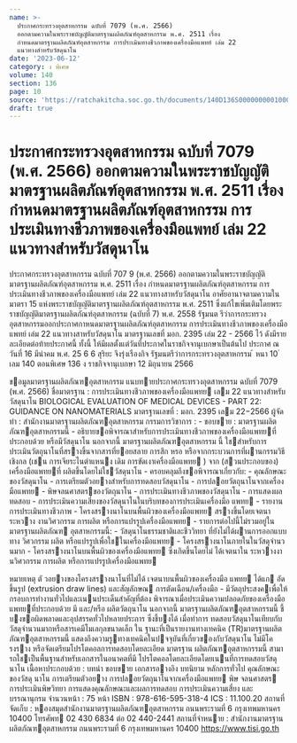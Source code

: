 ```yaml
---
name: >-
  ประกาศกระทรวงอุตสาหกรรม ฉบับที่ 7079 (พ.ศ. 2566)
  ออกตามความในพระราชบัญญัติมาตรฐานผลิตภัณฑ์อุตสาหกรรม พ.ศ. 2511 เรื่อง
  กำหนดมาตรฐานผลิตภัณฑ์อุตสาหกรรม การประเมินทางชีวภาพของเครื่องมือแพทย์ เล่ม 22
  แนวทางสำหรับวัสดุนาโน
date: '2023-06-12'
category: ง พิเศษ
volume: 140
section: 136
page: 10
source: 'https://ratchakitcha.soc.go.th/documents/140D136S0000000001000.pdf'
draft: true
---
```


# ประกาศกระทรวงอุตสาหกรรม ฉบับที่ 7079 (พ.ศ. 2566) ออกตามความในพระราชบัญญัติมาตรฐานผลิตภัณฑ์อุตสาหกรรม พ.ศ. 2511 เรื่อง กำหนดมาตรฐานผลิตภัณฑ์อุตสาหกรรม การประเมินทางชีวภาพของเครื่องมือแพทย์ เล่ม 22 แนวทางสำหรับวัสดุนาโน

ประกาศกระทรวงอุตสาหกรรม ฉบับที่ 707 9 (พ.ศ. 2566) ออกตามความในพระราชบัญญัติมาตรฐานผลิตภัณฑ์อุตสาหกรรม พ.ศ. 2511 เรื่อง กำหนดมาตรฐานผลิตภัณฑ์อุตสาหกรรม การประเมินทางชีวภาพของเครื่องมือแพทย์ เล่ม 22 แนวทางสาหรับวัสดุนาโน อาศัยอานาจตามความในมาตรา 15 แห่งพระราชบัญญัติมาตรฐานผลิตภัณฑ์อุตสาหกรรม พ.ศ. 2511 ซึ่งแก้ไขเพิ่มเติมโดยพระราชบัญญัติมาตรฐานผลิตภัณฑ์อุตสาหกรรม (ฉบับที่ 7) พ.ศ. 2558 รัฐมนต รีว่าการกระทรวงอุตสาหกรรมออกประกาศกาหนดมาตรฐานผลิตภัณฑ์อุตสาหกรรม การประเมินทางชีวภาพของเครื่องมือแพทย์ เล่ม 22 แนวทางสาหรับวัสดุนาโน มาตรฐานเลขที่ มอก. 2395 เล่ม 22 - 2566 ไว้ ดังมีรายละเอียดต่อท้ายประกาศนี้ ทั้งนี้ ให้มีผลตั้งแต่วันที่ประกาศในราชกิจจานุเบกษาเป็นต้นไป ประกาศ ณ วันที่ 16 มีนำคม พ.ศ. 25 6 6 สุริยะ จึงรุ่งเรืองกิจ รัฐมนตรีว่าการกระทรวงอุตสาหกรรม ้ หนา 10 ่ เลม 140 ตอนพิเศษ 136 ง ราชกิจจานุเบกษา 12 มิถุนายน 2566

ขอมูลมาตรฐานผลิตภัณฑอุตสาหกรรม แนบทายประกาศกระทรวงอุตสาหกรรม ฉบับที่ 7079 (พ.ศ. 2566) ชื่อมาตรฐาน : การประเมินทางชีวภาพของเครื่องมือแพทย เลม 22 แนวทางสําหรับ วัสดุนาโน BIOLOGICAL EVALUATION OF MEDICAL DEVICES - PART 22: GUIDANCE ON NANOMATERIALS มาตรฐานเลขที่ : มอก. 2395 เลม 22−2566 ผู้จัดทํา : สํานักงานมาตรฐานผลิตภัณฑอุตสาหกรรม กรรมการวิชาการ : - ขอบขาย : มาตรฐานผลิตภัณฑอุตสาหกรรมนี้ - อธิบายขอพิจารณาสําหรับการประเมินทางชีวภาพของเครื่องมือแพทยที่ ประกอบด้วย หรือมีวัสดุนาโน นอกจากนี้ มาตรฐานผลิตภัณฑอุตสาหกรรม นี้ ใชสําหรับการประเมินวัตถุนาโนที่สรางขึ้นจากสารที่ยอยสลาย การสึก หรอ หรือจากกระบวนการที่ผานกรรมวิธีเชิงกล (เชน การเจียระไนตําแหนง เดิม การขัดเงาเครื่องมือแพทย ) จาก (สวนประกอบของ) เครื่องมือแพทยที่ ผลิตขึ้นโดยไม่ใชวัสดุนาโน - ครอบคลุมถึงขอพิจารณาเกี่ยวกับ: - คุณลักษณะของวัสดุนาโน - การเตรียมตัวอยางสําหรับการทดสอบวัสดุนาโน - การปลอยวัตถุนาโนจากเครื่องมือแพทย - พิษจลนศาสตรของวัตถุนาโน - การประเมินทางชีวภาพของวัสดุนาโน - การแสดงผลทดสอบ - การประเมินความเสี่ยงของวัสดุนาโนในบริบทของการประเมินเครื่องมือ แพทย - รายงานการประเมินทางชีวภาพ - โครงสรางนาโนบนพื้นผิวของเครื่องมือแพทย สรางขึ้นโดยเจตนาระหวาง งานวิศวกรรม การผลิต หรือการแปรรูปเครื่องมือแพทย - รายการต่อไปนี้ไม่รวมอยู่ในมาตรฐานผลิตภัณฑ อุตสาหกรรมนี้: - วัสดุนาโนธรรมชาติและชีววิทยา ที่ยังไม่ได้ผานการออกแบบทาง วิศวกรรม ผลิต หรือแปรรูปเพื่อใชในเครื่องมือแพทย - โครงสรางนาโนภายในในวัสดุจํานวนมาก - โครงสรางนาโนบนพื้นผิวของเครื่องมือแพทย ซึ่งเกิดขึ้นโดยไม่ ได้เจตนาใน ระหวางงานวิศวกรรม การผลิต หรือการแปรรูปเครื่องมือแพทย

หมายเหตุ ตั วอยางของโครงสรางนาโนที่ไม่ได้ เจตนาบนพื้นผิวของเครื่องมือ แพทย ได้แก อัดขึ้นรูป (extrusion draw lines) และสัญลักษณ การตัดเฉือน/เครื่องมือ - มีวัตถุประสงคเพื่อให้กรอบการทํางานทั่วไปและเนนประเด็นสําคัญที่ต้อง พิจารณาเมื่อประเมินความปลอดภัยของเครื่องมือแพทยที่ประกอบด้วย มี และ/หรือ ผลิตวัตถุนาโน นอกจากนี้ มาตรฐานผลิตภัณฑอุตสาหกรรมนี้ ชี้ บงขอผิดพลาดและอุปสรรคทั่วไปหลายประการ ซึ่งชี้บงได้ เมื่อทําการ ทดสอบวัสดุนาโนเทียบกับวัสดุจํานวนมากหรือสารเคมีโมเลกุลขนาดเล็ก ใน ฐานะที่เป็นรายงานทางเทคนิค (TR)มาตรฐานผลิตภัณฑอุตสาหกรรมนี้ แสดงถึงความรูทางเทคนิคในปจจุบันที่เกี่ยวของกับวัสดุนาโน ไม่มีโครงราง หรือจัดเตรียมโปรโตคอลการทดสอบโดยละเอียด มาตรฐาน ผลิตภัณฑอุตสาหกรรมนี้ สามารถใชเป็นพื้นฐานสําหรับเอกสารในอนาคตที่มี โปรโตคอลโดยละเอียดโดยเนนที่การทดสอบวัสดุนาโน เนื้อหาประกอบด้วย : บทนํา ขอบขาย เอกสารอางอิง บทนิยาม หลักการทั่วไป คุณลักษณะของวัสดุ นาโน การเตรียมตัวอยาง การปลอยวัตถุนาโนจากเครื่องมือแพทย พิษ จลนศาสตร การประเมินพิษวิทยา การแสดงคุณลักษณะและผลการทดสอบ การประเมินความเสี่ยง และบรรณานุกรม จํานวนหน้า : 75 หน้า ISBN : 978-616-595-318-4 ICS : 11.100.20 สถานที่ จัดเก็บ : หองสมุดสํานักงานมาตรฐานผลิตภัณฑอุตสาหกรรม ถนนพระรามที่ 6 กรุงเทพมหานคร 10400 โทรศัพท 02 430 6834 ต่อ 02 440-2441 สถานที่จําหนาย : สํานักงานมาตรฐานผลิตภัณฑอุตสาหกรรม ถนนพระรามที่ 6 กรุงเทพมหานคร 10400 https://www.tisi.go.th
